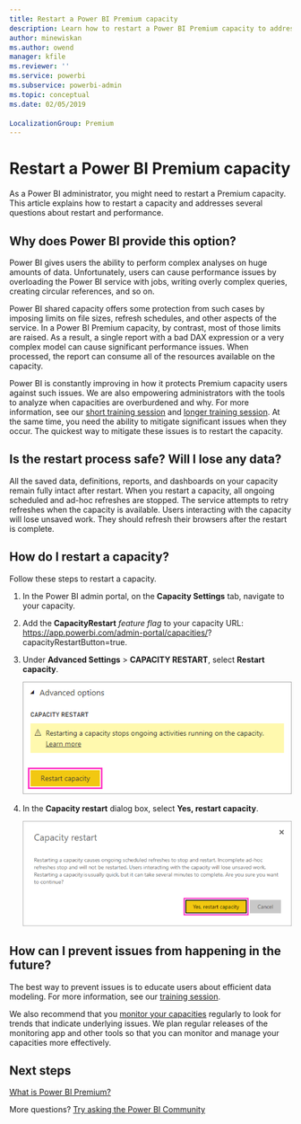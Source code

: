 ```yaml
---
title: Restart a Power BI Premium capacity
description: Learn how to restart a Power BI Premium capacity to address performance issues.
author: minewiskan
ms.author: owend
manager: kfile
ms.reviewer: ''
ms.service: powerbi
ms.subservice: powerbi-admin
ms.topic: conceptual
ms.date: 02/05/2019

LocalizationGroup: Premium
---
```


# Restart a Power BI Premium capacity

As a Power BI administrator, you might need to restart a Premium capacity. This article explains how to restart a capacity and addresses several questions about restart and performance.

## Why does Power BI provide this option?

Power BI gives users the ability to perform complex analyses on huge amounts of data. Unfortunately, users can cause performance issues by overloading the Power BI service with jobs, writing overly complex queries, creating circular references, and so on.

Power BI shared capacity offers some protection from such cases by imposing limits on file sizes, refresh schedules, and other aspects of the service. In a Power BI Premium capacity, by contrast, most of those limits are raised. As a result, a single report with a bad DAX expression or a very complex model can cause significant performance issues. When processed, the report can consume all of the resources available on the capacity. 

Power BI is constantly improving in how it protects Premium capacity users against such issues. We are also empowering administrators with the tools to analyze when capacities are overburdened and why. For more information, see our [short training session](https://www.youtube.com/watch?v=UgsjMbhi_Bk&feature=youtu.be) and [longer training session](https://www.microsoft.com/businessapplicationssummit/video/BAS2018-2174). At the same time, you need the ability to mitigate significant issues when they occur. The quickest way to mitigate these issues is to restart the capacity.

## Is the restart process safe? Will I lose any data?

All the saved data, definitions, reports, and dashboards on your capacity remain fully intact after restart. When you restart a capacity, all ongoing scheduled and ad-hoc refreshes are stopped. The service attempts to retry refreshes when the capacity is available. Users interacting with the capacity will lose unsaved work. They should refresh their browsers after the restart is complete.

## How do I restart a capacity?

Follow these steps to restart a capacity.

1. In the Power BI admin portal, on the **Capacity Settings** tab, navigate to your capacity. 

1. Add the **CapacityRestart** *feature flag* to your capacity URL: https://app.powerbi.com/admin-portal/capacities/<YourCapacityId>?capacityRestartButton=true.

1. Under **Advanced Settings** > **CAPACITY RESTART**, select **Restart capacity**.

    ![Restart capacity](media/service-admin-premium-restart/restart-capacity.png)

1. In the **Capacity restart** dialog box, select **Yes, restart capacity**.

    ![Confirm restart](media/service-admin-premium-restart/confirm-restart.png)

## How can I prevent issues from happening in the future?

The best way to prevent issues is to educate users about efficient data modeling. For more information, see our [training session](https://www.microsoft.com/businessapplicationssummit/video/BAS2018-2170).

We also recommend that you [monitor your capacities](service-admin-premium-monitor-capacity.md) regularly to look for trends that indicate underlying issues. We plan regular releases of the monitoring app and other tools so that you can monitor and manage your capacities more effectively.

## Next steps

[What is Power BI Premium?](service-premium-what-is.md)

More questions? [Try asking the Power BI Community](http://community.powerbi.com/)
